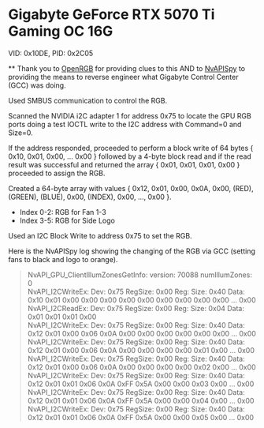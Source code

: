 # Gigabyte GeForce RTX 5070 Ti Gaming OC 16G
VID: 0x10DE, PID: 0x2C05

** Thank you to [OpenRGB](https://gitlab.com/CalcProgrammer1/OpenRGB) for providing clues to this AND to [NvAPISpy](https://gitlab.com/OpenRGBDevelopers/Tools/NvAPISpy) to providing the means to reverse engineer what Gigabyte Control Center (GCC) was doing.<br>

Used SMBUS communication to control the RGB.<br>

Scanned the NVIDIA i2C adapter 1 for address 0x75 to locate the GPU RGB ports doing a test IOCTL write to the I2C address with Command=0 and Size=0.<br>

If the address responded, proceeded to perform a block write of 64 bytes { 0x10, 0x01, 0x00, ... 0x00 } followed by a 4-byte block read and if the read result was successful and returned the array { 0x01, 0x01, 0x01, 0x00 } proceeded to assign the RGB.<br>

Created a 64-byte array with values { 0x12, 0x01, 0x00, 0x0A, 0x00, (RED), (GREEN), (BLUE), 0x00, (INDEX), 0x00, ..., 0x00 }.<br>
- Index 0-2: RGB for Fan 1-3
- Index 3-5: RGB for Side Logo

Used an I2C Block Write to address 0x75 to set the RGB.<br>

Here is the NvAPISpy log showing the changing of the RGB via GCC (setting fans to black and logo to orange).<br>
> NvAPI_GPU_ClientIllumZonesGetInfo:     version: 70088  numIllumZones: 0<br>
> NvAPI_I2CWriteEx:  Dev: 0x75 RegSize: 0x00 Reg: Size: 0x40 Data: 0x10 0x01 0x00 0x00 0x00 0x00 0x00 0x00 0x00 0x00 0x00 ... 0x00<br>
> NvAPI_I2CReadEx:  Dev: 0x75 RegSize: 0x00 Reg: Size: 0x04 Data: 0x01 0x01 0x01 0x00<br>
> NvAPI_I2CWriteEx:  Dev: 0x75 RegSize: 0x00 Reg: Size: 0x40 Data: 0x12 0x01 0x00 0x06 0x0A 0x00 0x00 0x00 0x00 0x00 0x00 ... 0x00<br>
> NvAPI_I2CWriteEx:  Dev: 0x75 RegSize: 0x00 Reg: Size: 0x40 Data: 0x12 0x01 0x00 0x06 0x0A 0x00 0x00 0x00 0x00 0x01 0x00 ... 0x00<br>
> NvAPI_I2CWriteEx:  Dev: 0x75 RegSize: 0x00 Reg: Size: 0x40 Data: 0x12 0x01 0x00 0x06 0x0A 0x00 0x00 0x00 0x00 0x02 0x00 ... 0x00<br>
> NvAPI_I2CWriteEx:  Dev: 0x75 RegSize: 0x00 Reg: Size: 0x40 Data: 0x12 0x01 0x01 0x06 0x0A 0xFF 0x5A 0x00 0x00 0x03 0x00 ... 0x00<br>
> NvAPI_I2CWriteEx:  Dev: 0x75 RegSize: 0x00 Reg: Size: 0x40 Data: 0x12 0x01 0x01 0x06 0x0A 0xFF 0x5A 0x00 0x00 0x04 0x00 ... 0x00<br>
> NvAPI_I2CWriteEx:  Dev: 0x75 RegSize: 0x00 Reg: Size: 0x40 Data: 0x12 0x01 0x01 0x06 0x0A 0xFF 0x5A 0x00 0x00 0x05 0x00 ... 0x00<br>

